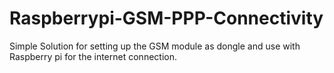 # Raspberrypi-GSM-PPP-Connectivity
Simple Solution for setting up the GSM module as dongle and use with Raspberry pi for the internet connection.

